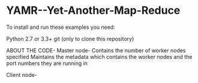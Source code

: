 # YAMR--Yet-Another-Map-Reduce
To install and run these examples you need:

Python 2.7 or 3.3+
git (only to clone this repository)

ABOUT THE CODE-
Master node- 
Contains the number of worker nodes specified
Maintains the metadata which contains the worker nodes and the port numbers they are running in

Client node-
